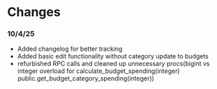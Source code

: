 # Changes



### 10/4/25
- Added changelog for better tracking
- Added basic edit functionality without category update to budgets
- refurbished RPC calls and cleaned up unnecessary procs(bigint vs integer overload for calculate_budget_spending(integer) public.get_budget_category_spending(integer))
